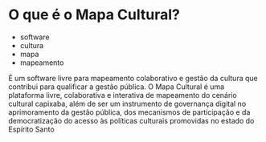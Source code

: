 # O que é o Mapa Cultural?

- software
- cultura
- mapa
- mapeamento

É um software livre para mapeamento colaborativo e gestão da cultura que contribui para qualificar a gestão pública.
O Mapa Cultural é uma plataforma livre, colaborativa e interativa de mapeamento do cenário cultural capixaba, além de ser um instrumento de governança digital no aprimoramento da gestão pública, dos mecanismos de participação e da democratização do acesso às políticas culturais promovidas no estado do Espírito Santo